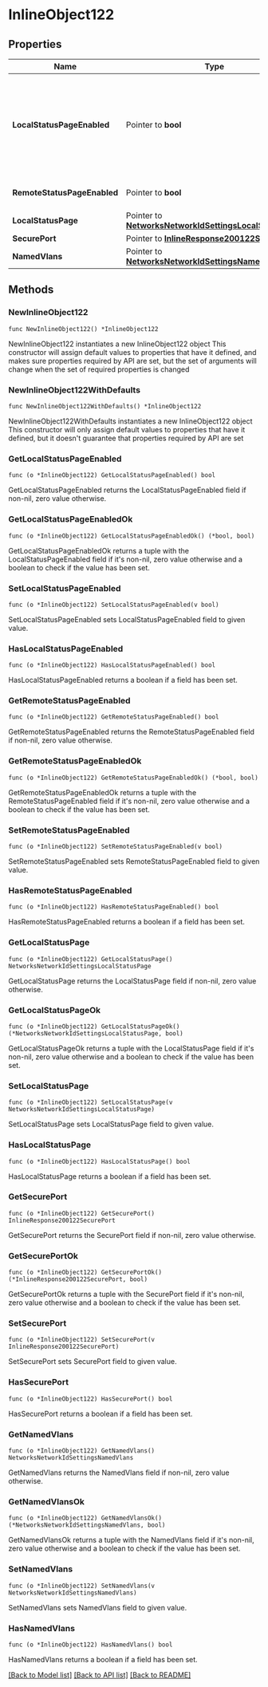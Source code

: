 # InlineObject122

## Properties

Name | Type | Description | Notes
------------ | ------------- | ------------- | -------------
**LocalStatusPageEnabled** | Pointer to **bool** | Enables / disables the local device status pages (&lt;a target&#x3D;&#39;_blank&#39; href&#x3D;&#39;http://my.meraki.com/&#39;&gt;my.meraki.com, &lt;/a&gt;&lt;a target&#x3D;&#39;_blank&#39; href&#x3D;&#39;http://ap.meraki.com/&#39;&gt;ap.meraki.com, &lt;/a&gt;&lt;a target&#x3D;&#39;_blank&#39; href&#x3D;&#39;http://switch.meraki.com/&#39;&gt;switch.meraki.com, &lt;/a&gt;&lt;a target&#x3D;&#39;_blank&#39; href&#x3D;&#39;http://wired.meraki.com/&#39;&gt;wired.meraki.com&lt;/a&gt;). Optional (defaults to false) | [optional] 
**RemoteStatusPageEnabled** | Pointer to **bool** | Enables / disables access to the device status page (&lt;a target&#x3D;&#39;_blank&#39;&gt;http://[device&#39;s LAN IP])&lt;/a&gt;. Optional. Can only be set if localStatusPageEnabled is set to true | [optional] 
**LocalStatusPage** | Pointer to [**NetworksNetworkIdSettingsLocalStatusPage**](NetworksNetworkIdSettingsLocalStatusPage.md) |  | [optional] 
**SecurePort** | Pointer to [**InlineResponse200122SecurePort**](InlineResponse200122SecurePort.md) |  | [optional] 
**NamedVlans** | Pointer to [**NetworksNetworkIdSettingsNamedVlans**](NetworksNetworkIdSettingsNamedVlans.md) |  | [optional] 

## Methods

### NewInlineObject122

`func NewInlineObject122() *InlineObject122`

NewInlineObject122 instantiates a new InlineObject122 object
This constructor will assign default values to properties that have it defined,
and makes sure properties required by API are set, but the set of arguments
will change when the set of required properties is changed

### NewInlineObject122WithDefaults

`func NewInlineObject122WithDefaults() *InlineObject122`

NewInlineObject122WithDefaults instantiates a new InlineObject122 object
This constructor will only assign default values to properties that have it defined,
but it doesn't guarantee that properties required by API are set

### GetLocalStatusPageEnabled

`func (o *InlineObject122) GetLocalStatusPageEnabled() bool`

GetLocalStatusPageEnabled returns the LocalStatusPageEnabled field if non-nil, zero value otherwise.

### GetLocalStatusPageEnabledOk

`func (o *InlineObject122) GetLocalStatusPageEnabledOk() (*bool, bool)`

GetLocalStatusPageEnabledOk returns a tuple with the LocalStatusPageEnabled field if it's non-nil, zero value otherwise
and a boolean to check if the value has been set.

### SetLocalStatusPageEnabled

`func (o *InlineObject122) SetLocalStatusPageEnabled(v bool)`

SetLocalStatusPageEnabled sets LocalStatusPageEnabled field to given value.

### HasLocalStatusPageEnabled

`func (o *InlineObject122) HasLocalStatusPageEnabled() bool`

HasLocalStatusPageEnabled returns a boolean if a field has been set.

### GetRemoteStatusPageEnabled

`func (o *InlineObject122) GetRemoteStatusPageEnabled() bool`

GetRemoteStatusPageEnabled returns the RemoteStatusPageEnabled field if non-nil, zero value otherwise.

### GetRemoteStatusPageEnabledOk

`func (o *InlineObject122) GetRemoteStatusPageEnabledOk() (*bool, bool)`

GetRemoteStatusPageEnabledOk returns a tuple with the RemoteStatusPageEnabled field if it's non-nil, zero value otherwise
and a boolean to check if the value has been set.

### SetRemoteStatusPageEnabled

`func (o *InlineObject122) SetRemoteStatusPageEnabled(v bool)`

SetRemoteStatusPageEnabled sets RemoteStatusPageEnabled field to given value.

### HasRemoteStatusPageEnabled

`func (o *InlineObject122) HasRemoteStatusPageEnabled() bool`

HasRemoteStatusPageEnabled returns a boolean if a field has been set.

### GetLocalStatusPage

`func (o *InlineObject122) GetLocalStatusPage() NetworksNetworkIdSettingsLocalStatusPage`

GetLocalStatusPage returns the LocalStatusPage field if non-nil, zero value otherwise.

### GetLocalStatusPageOk

`func (o *InlineObject122) GetLocalStatusPageOk() (*NetworksNetworkIdSettingsLocalStatusPage, bool)`

GetLocalStatusPageOk returns a tuple with the LocalStatusPage field if it's non-nil, zero value otherwise
and a boolean to check if the value has been set.

### SetLocalStatusPage

`func (o *InlineObject122) SetLocalStatusPage(v NetworksNetworkIdSettingsLocalStatusPage)`

SetLocalStatusPage sets LocalStatusPage field to given value.

### HasLocalStatusPage

`func (o *InlineObject122) HasLocalStatusPage() bool`

HasLocalStatusPage returns a boolean if a field has been set.

### GetSecurePort

`func (o *InlineObject122) GetSecurePort() InlineResponse200122SecurePort`

GetSecurePort returns the SecurePort field if non-nil, zero value otherwise.

### GetSecurePortOk

`func (o *InlineObject122) GetSecurePortOk() (*InlineResponse200122SecurePort, bool)`

GetSecurePortOk returns a tuple with the SecurePort field if it's non-nil, zero value otherwise
and a boolean to check if the value has been set.

### SetSecurePort

`func (o *InlineObject122) SetSecurePort(v InlineResponse200122SecurePort)`

SetSecurePort sets SecurePort field to given value.

### HasSecurePort

`func (o *InlineObject122) HasSecurePort() bool`

HasSecurePort returns a boolean if a field has been set.

### GetNamedVlans

`func (o *InlineObject122) GetNamedVlans() NetworksNetworkIdSettingsNamedVlans`

GetNamedVlans returns the NamedVlans field if non-nil, zero value otherwise.

### GetNamedVlansOk

`func (o *InlineObject122) GetNamedVlansOk() (*NetworksNetworkIdSettingsNamedVlans, bool)`

GetNamedVlansOk returns a tuple with the NamedVlans field if it's non-nil, zero value otherwise
and a boolean to check if the value has been set.

### SetNamedVlans

`func (o *InlineObject122) SetNamedVlans(v NetworksNetworkIdSettingsNamedVlans)`

SetNamedVlans sets NamedVlans field to given value.

### HasNamedVlans

`func (o *InlineObject122) HasNamedVlans() bool`

HasNamedVlans returns a boolean if a field has been set.


[[Back to Model list]](../README.md#documentation-for-models) [[Back to API list]](../README.md#documentation-for-api-endpoints) [[Back to README]](../README.md)


